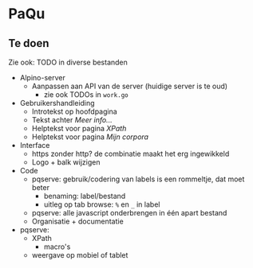 # PaQu #

## Te doen ##

Zie ook: TODO in diverse bestanden

  - Alpino-server
    - Aanpassen aan API van de server (huidige server is te oud)
      - zie ook TODOs in `work.go`
  - Gebruikershandleiding
    - Introtekst op hoofdpagina
    - Tekst achter *Meer info...*
    - Helptekst voor pagina *XPath*
    - Helptekst voor pagina *Mijn corpora*
  - Interface
    - https zonder http? de combinatie maakt het erg ingewikkeld
    - Logo + balk wijzigen
  - Code
    - pqserve: gebruik/codering van labels is een rommeltje, dat moet beter
      - benaming: label/bestand
      - uitleg op tab browse: `%` en `_` in label
    - pqserve: alle javascript onderbrengen in één apart bestand
    - Organisatie + documentatie
  - pqserve:
    - XPath
      - macro's
    - weergave op mobiel of tablet
